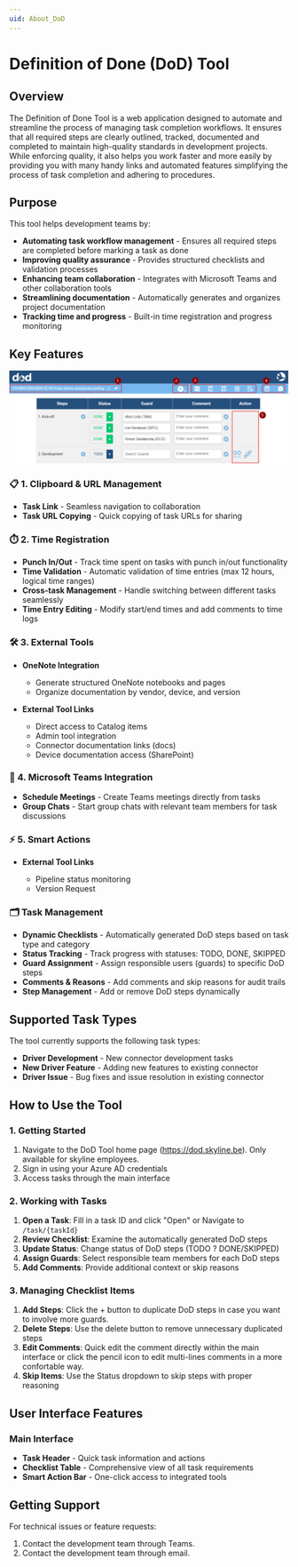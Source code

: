 ```yaml
---
uid: About_DoD
---
```


# Definition of Done (DoD) Tool

## Overview

The Definition of Done Tool is a web application designed to automate and streamline the process of managing task completion workflows. It ensures that all required steps are clearly outlined, tracked, documented and completed to maintain high-quality standards in development projects. While enforcing quality, it also helps you work faster and more easily by providing you with many handy links and automated features simplifying the process of task completion and adhering to procedures.

## Purpose

This tool helps development teams by:

- **Automating task workflow management** - Ensures all required steps are completed before marking a task as done
- **Improving quality assurance** - Provides structured checklists and validation processes
- **Enhancing team collaboration** - Integrates with Microsoft Teams and other collaboration tools
- **Streamlining documentation** - Automatically generates and organizes project documentation
- **Tracking time and progress** - Built-in time registration and progress monitoring

## Key Features

![Definition of Done Tool - Main View](../../images/DoD%20View.png)

### 📋 1. Clipboard & URL Management

- **Task Link** - Seamless navigation to collaboration
- **Task URL Copying** - Quick copying of task URLs for sharing

### ⏱️ 2. Time Registration

- **Punch In/Out** - Track time spent on tasks with punch in/out functionality
- **Time Validation** - Automatic validation of time entries (max 12 hours, logical time ranges)
- **Cross-task Management** - Handle switching between different tasks seamlessly
- **Time Entry Editing** - Modify start/end times and add comments to time logs

### 🛠️ 3. External Tools

- **OneNote Integration**

  - Generate structured OneNote notebooks and pages
  - Organize documentation by vendor, device, and version

- **External Tool Links**

  - Direct access to Catalog items
  - Admin tool integration
  - Connector documentation links (docs)
  - Device documentation access (SharePoint)

### 💬 4. Microsoft Teams Integration

- **Schedule Meetings** - Create Teams meetings directly from tasks
- **Group Chats** - Start group chats with relevant team members for task discussions

### ⚡ 5. Smart Actions

- **External Tool Links**

  - Pipeline status monitoring
  - Version Request

### 🗂️ Task Management

- **Dynamic Checklists** - Automatically generated DoD steps based on task type and category
- **Status Tracking** - Track progress with statuses: TODO, DONE, SKIPPED
- **Guard Assignment** - Assign responsible users (guards) to specific DoD steps
- **Comments & Reasons** - Add comments and skip reasons for audit trails
- **Step Management** - Add or remove DoD steps dynamically

## Supported Task Types

The tool currently supports the following task types:

- **Driver Development** - New connector development tasks
- **New Driver Feature** - Adding new features to existing connector
- **Driver Issue** - Bug fixes and issue resolution in existing connector

## How to Use the Tool

### 1. **Getting Started**

1. Navigate to the DoD Tool home page (https://dod.skyline.be). Only available for skyline employees.
2. Sign in using your Azure AD credentials
3. Access tasks through the main interface

### 2. **Working with Tasks**

1. **Open a Task**: Fill in a task ID and click "Open" or Navigate to `/task/{taskId}`
2. **Review Checklist**: Examine the automatically generated DoD steps
3. **Update Status**: Change status of DoD steps (TODO ? DONE/SKIPPED)
4. **Assign Guards**: Select responsible team members for each DoD steps
5. **Add Comments**: Provide additional context or skip reasons

### 3. **Managing Checklist Items**

1. **Add Steps**: Click the + button to duplicate DoD steps in case you want to involve more guards.
2. **Delete Steps**: Use the delete button to remove unnecessary duplicated steps
3. **Edit Comments**: Quick edit the comment directly within the main interface or click the pencil icon to edit multi-lines comments in a more confortable way.
4. **Skip Items**: Use the Status dropdown to skip steps with proper reasoning

## User Interface Features

### Main Interface

- **Task Header** - Quick task information and actions
- **Checklist Table** - Comprehensive view of all task requirements
- **Smart Action Bar** - One-click access to integrated tools

## Getting Support

For technical issues or feature requests:

1. Contact the development team through Teams.
2. Contact the development team through email.

